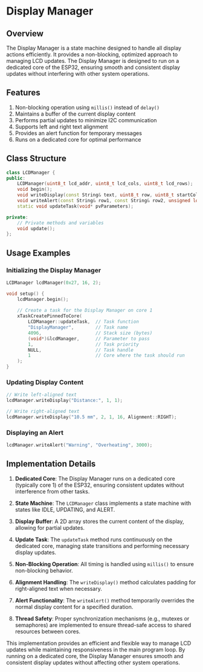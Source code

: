 # Display Manager

## Overview

The Display Manager is a state machine designed to handle all display actions efficiently. It provides a non-blocking, optimized approach to managing LCD updates. The Display Manager is designed to run on a dedicated core of the ESP32, ensuring smooth and consistent display updates without interfering with other system operations.

## Features

1. Non-blocking operation using `millis()` instead of `delay()`
2. Maintains a buffer of the current display content
3. Performs partial updates to minimize I2C communication
4. Supports left and right text alignment
5. Provides an alert function for temporary messages
6. Runs on a dedicated core for optimal performance

## Class Structure

```cpp
class LCDManager {
public:
    LCDManager(uint8_t lcd_addr, uint8_t lcd_cols, uint8_t lcd_rows);
    void begin();
    void writeDisplay(const String& text, uint8_t row, uint8_t startCol, uint8_t endCol = 0, Alignment alignment = Alignment::LEFT);
    void writeAlert(const String& row1, const String& row2, unsigned long duration);
    static void updateTask(void* pvParameters);

private:
    // Private methods and variables
    void update();
};
```

## Usage Examples

### Initializing the Display Manager

```cpp
LCDManager lcdManager(0x27, 16, 2);

void setup() {
    lcdManager.begin();
    
    // Create a task for the Display Manager on core 1
    xTaskCreatePinnedToCore(
        LCDManager::updateTask,  // Task function
        "DisplayManager",        // Task name
        4096,                    // Stack size (bytes)
        (void*)&lcdManager,      // Parameter to pass
        1,                       // Task priority
        NULL,                    // Task handle
        1                        // Core where the task should run
    );
}
```

### Updating Display Content

```cpp
// Write left-aligned text
lcdManager.writeDisplay("Distance:", 1, 1);

// Write right-aligned text
lcdManager.writeDisplay("10.5 mm", 2, 1, 16, Alignment::RIGHT);
```

### Displaying an Alert

```cpp
lcdManager.writeAlert("Warning", "Overheating", 3000);
```

## Implementation Details

1. **Dedicated Core**: The Display Manager runs on a dedicated core (typically core 1) of the ESP32, ensuring consistent updates without interference from other tasks.

2. **State Machine**: The `LCDManager` class implements a state machine with states like IDLE, UPDATING, and ALERT.

3. **Display Buffer**: A 2D array stores the current content of the display, allowing for partial updates.

4. **Update Task**: The `updateTask` method runs continuously on the dedicated core, managing state transitions and performing necessary display updates.

5. **Non-Blocking Operation**: All timing is handled using `millis()` to ensure non-blocking behavior.

6. **Alignment Handling**: The `writeDisplay()` method calculates padding for right-aligned text when necessary.

7. **Alert Functionality**: The `writeAlert()` method temporarily overrides the normal display content for a specified duration.

8. **Thread Safety**: Proper synchronization mechanisms (e.g., mutexes or semaphores) are implemented to ensure thread-safe access to shared resources between cores.

This implementation provides an efficient and flexible way to manage LCD updates while maintaining responsiveness in the main program loop. By running on a dedicated core, the Display Manager ensures smooth and consistent display updates without affecting other system operations.

